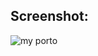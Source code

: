 ## Screenshot:

![my porto](https://user-images.githubusercontent.com/77447520/166709483-705f6ff5-0fd1-4bf6-9c71-02c8bbf5925d.JPG)
